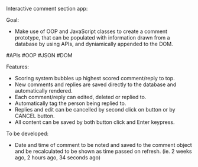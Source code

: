 Interactive comment section app:

Goal:
- Make use of OOP and JavaScript classes to create a comment prototype, that can be populated with information drawn from a database by using APIs, and dyniamically appended to the DOM.

#APIs #OOP #JSON #DOM


Features:
- Scoring system bubbles up highest scored comment/reply to top.
- New comments and replies are saved directly to the database and automatically rendered.
- Each comment/reply can edited, deleted or replied to.
- Automatically tag the person being replied to.
- Replies and edit can be cancelled by second click on button or by CANCEL button.
- All content can be saved by both button click and Enter keypress.


To be developed:
- Date and time of comment to be noted and saved to the comment object and be recalculated to be shown as time passed on refresh. (ie. 2 weeks ago, 2 hours ago, 34 seconds ago)
